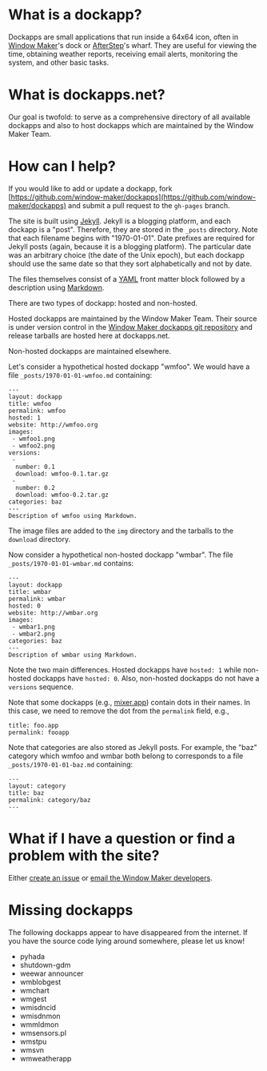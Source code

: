 # What is a dockapp?

Dockapps are small applications that run inside a 64x64 icon, often
in [Window Maker](http://windowmaker.org)'s dock or
[AfterStep](http://afterstep.org)'s wharf.  They are useful for viewing the
time, obtaining weather reports, receiving email alerts, monitoring the system,
and other basic tasks.

# What is dockapps.net?

Our goal is twofold: to serve as a comprehensive directory of all available
dockapps and also to host dockapps which are maintained by the Window Maker
Team.

# How can I help?

If you would like to add or update a dockapp, fork
[https://github.com/window-maker/dockapps](https://github.com/window-maker/dockapps)
and submit a pull request to the `gh-pages` branch.

The site is built using [Jekyll](http://jekyllrb.com).  Jekyll is a blogging
platform, and each dockapp is a "post".  Therefore, they are stored in the
`_posts` directory.  Note that each filename begins with "1970-01-01".   Date
prefixes are required for Jekyll posts (again, because it is a blogging
platform).  The particular date was an arbitrary choice (the date of the Unix
epoch), but each dockapp should use the same date so that they sort
alphabetically and not by date.

The files themselves consist of a [YAML](http://yaml.org/) front matter block
followed by a description using
[Markdown](https://daringfireball.net/projects/markdown/).

There are two types of dockapp:  hosted and non-hosted.

Hosted dockapps are maintained by the Window Maker Team.  Their source is under
version control in the
[Window Maker dockapps git repository](http://repo.or.cz/dockapps.git)
and release tarballs are hosted here at dockapps.net.

Non-hosted dockapps are maintained elsewhere.

Let's consider a hypothetical hosted dockapp "wmfoo".  We would have a file
`_posts/1970-01-01-wmfoo.md` containing:

    ---
    layout: dockapp
    title: wmfoo
    permalink: wmfoo
    hosted: 1
    website: http://wmfoo.org
    images:
     - wmfoo1.png
     - wmfoo2.png
    versions:
     -
      number: 0.1
      download: wmfoo-0.1.tar.gz
     -
      number: 0.2
      download: wmfoo-0.2.tar.gz
    categories: baz
    ---
    Description of wmfoo using Markdown.

The image files are added to the `img` directory and the tarballs to the
`download` directory.

Now consider a hypothetical non-hosted dockapp "wmbar".  The file
`_posts/1970-01-01-wmbar.md` contains:

    ---
    layout: dockapp
    title: wmbar
    permalink: wmbar
    hosted: 0
    website: http://wmbar.org
    images:
     - wmbar1.png
     - wmbar2.png
    categories: baz
    ---
    Description of wmbar using Markdown.

Note the two main differences.  Hosted dockapps have `hosted: 1` while
non-hosted dockapps have `hosted: 0`.  Also, non-hosted dockapps do not
have a `versions` sequence.

Note that some dockapps (e.g., [mixer.app](http://dockapps.net/mixerapp))
contain dots in their names.  In this case, we need to remove the dot from
the `permalink` field, e.g.,

    title: foo.app
    permalink: fooapp

Note that categories are also stored as Jekyll posts.  For example, the "baz"
category which wmfoo and wmbar both belong to corresponds to a file
`_posts/1970-01-01-baz.md` containing:

    ---
    layout: category
    title: baz
    permalink: category/baz
    ---

# What if I have a question or find a problem with the site?

Either [create an issue](https://github.com/window-maker/dockapps/issues/new)
or [email the Window Maker developers](mailto:wmaker-dev@googlegroups.com).

# Missing dockapps

The following dockapps appear to have disappeared from the internet.  If you
have the source code lying around somewhere, please let us know!

* pyhada
* shutdown-gdm
* weewar announcer
* wmblobgest
* wmchart
* wmgest
* wmisdncid
* wmisdnmon
* wmmldmon
* wmsensors.pl
* wmstpu
* wmsvn
* wmweatherapp
